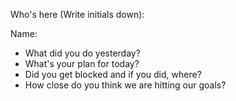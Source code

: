 Who's here (Write initials down):


Name:
- What did you do yesterday?
- What's your plan for today?
- Did you get blocked and if you did, where?
- How close do you think we are hitting our goals?


